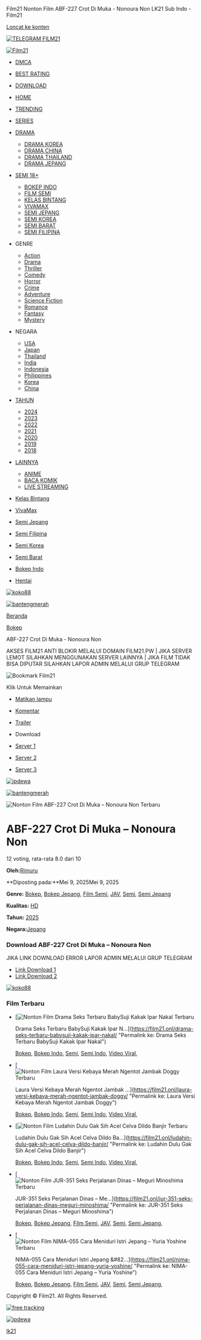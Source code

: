 Film21 Nonton Film ABF-227 Crot Di Muka - Nonoura Non LK21 Sub Indo - Film21


[Loncat ke konten](#main)

[![TELEGRAM FILM21](/wp-content/uploads/2025/01/join-telegram-film21.gif
)](https://telegram.me/officialfilm21 "TELEGRAM FILM21")

[![Film21](https://film21.onl/wp-content/uploads/2025/02/FILM21-1.png "Film21")](https://film21.onl/ "Film21")

* [DMCA](https://film21.onl/dmca/)
* [BEST RATING](/best-rating/)
* [DOWNLOAD](https://film21.pw/FILM21_1_1.0.apk)

* [HOME](https://nonton.my/film21)
* [TRENDING](https://nonton.my/box-office)
* [SERIES](https://nonton.my/series)
* [DRAMA](https://nonton.my/drama)
  + [DRAMA KOREA](https://nonton.my/drama-korea)
  + [DRAMA CHINA](https://nonton.my/drama-china)
  + [DRAMA THAILAND](https://nonton.my/drama-thailand)
  + [DRAMA JEPANG](https://nonton.my/drama-jepang)
* [SEMI 18+](https://nonton.my/film-semi)
  + [BOKEP INDO](https://nonton.my/bokep-indo)
  + [FILM SEMI](https://nonton.my/film-semi)
  + [KELAS BINTANG](https://nonton.my/kelas-bintang)
  + [VIVAMAX](https://nonton.my/vivamax)
  + [SEMI JEPANG](https://nonton.my/semi-jepang)
  + [SEMI KOREA](https://nonton.my/semi-korea)
  + [SEMI BARAT](https://nonton.my/semi-barat)
  + [SEMI FILIPINA](https://nonton.my/semi-filipina)
* GENRE
  + [Action](https://film21.onl/genre/action/)
  + [Drama](https://film21.onl/genre/drama/)
  + [Thriller](https://film21.onl/genre/thriller/)
  + [Comedy](https://film21.onl/genre/comedy/)
  + [Horror](https://film21.onl/genre/horror/)
  + [Crime](https://film21.onl/genre/crime/)
  + [Adventure](https://film21.onl/genre/adventure/)
  + [Science Fiction](https://film21.onl/genre/science-fiction/)
  + [Romance](https://film21.onl/genre/romance/)
  + [Fantasy](https://film21.onl/genre/fantasy/)
  + [Mystery](https://film21.onl/genre/mystery/)
* NEGARA
  + [USA](https://film21.onl/country/usa/)
  + [Japan](https://film21.onl/country/japan/)
  + [Thailand](https://film21.onl/country/thailand/)
  + [India](https://film21.onl/country/india/)
  + [Indonesia](https://film21.onl/country/indonesia/)
  + [Philippines](https://film21.onl/country/philippines/)
  + [Korea](https://film21.onl/country/korea/)
  + [China](https://film21.onl/country/china/)
* [TAHUN](#)
  + [2024](https://film21.onl/year/2024/)
  + [2023](https://film21.onl/year/2023/)
  + [2022](https://film21.onl/year/2022/)
  + [2021](https://film21.onl/year/2021/)
  + [2020](https://film21.onl/year/2020/)
  + [2019](https://film21.onl/year/2019/)
  + [2018](https://film21.onl/year/2018/)
* [LAINNYA](#)
  + [ANIME](https://nonton.my/anime)
  + [BACA KOMIK](https://nonton.my/komik)
  + [LIVE STREAMING](https://film21.onl/genre/live-streaming-bola/)

* [Kelas Bintang](https://film21.onl/genre/kelas-bintang/)
* [VivaMax](https://film21.onl/genre/vivamax/)
* [Semi Jepang](https://film21.onl/genre/semi-jepang/)
* [Semi Filipina](https://film21.onl/genre/semi-filipina/)
* [Semi Korea](https://film21.onl/genre/semi-korea/)
* [Semi Barat](https://film21.onl/genre/semi-barat/)
* [Bokep Indo](https://film21.onl/genre/bokep-indo/)
* [Hentai](https://film21.onl/genre/hentai/)

[![koko88](/wp-content/uploads/2025/02/Koko88-Banner-Campur-GIF-1080x140-1.gif)](https://koko88.link/film21 "jpkoko88dewa")

[![bantengmerah](/wp-content/uploads/2025/02/BM88-Banner-Iklan-JPG-1080x140-1.gif)](https://gacor.vin/bmfilm21 "bantengmerah")

[Beranda](https://film21.onl/)



[Bokep](https://film21.onl/genre/bokep/)



ABF-227 Crot Di Muka - Nonoura Non

AKSES FILM21 ANTI BLOKIR MELALUI DOMAIN FILM21.PW | JIKA SERVER LEMOT SILAHKAN MENGGUNAKAN SERVER LAINNYA | JIKA FILM TIDAK BISA DIPUTAR SILAHKAN LAPOR ADMIN MELALUI GRUP TELEGRAM

![Bookmark Film21](/wp-content/uploads/2024/09/bookmark-film21.gif)

Klik Untuk Memainkan

* [Matikan lampu](javascript:void(0) "Matikan lampu")
* [Komentar](https://film21.onl/abf-227-crot-di-muka-nonoura-non/#respond "Komentar")
* [Trailer](https://www.youtube.com/watch?v=NA "Trailer untuk ABF-227 Crot Di Muka – Nonoura Non")
* Download

* [Server 1](#p1)
* [Server 2](#p2)
* [Server 3](#p3)

[![jpdewa](/wp-content/uploads/2025/03/JPdewa-Banner-Iklan-GIF-1080x140-max-1mb-Untitled-Image-Sequence.gif)](https://gacor.vin/jpdewafilm21 "jpdewa")

[![bantengmerah](/wp-content/uploads/2025/02/BM88-Banner-Iklan-JPG-1080x140-1.gif)](https://gacor.vin/bmfilm21 "bantengmerah")

![Nonton Film ABF-227 Crot Di Muka – Nonoura Non Terbaru](https://film21.onl/wp-content/uploads/2025/05/ABF-227-60x90.webp "Nonton Film ABF-227 Crot Di Muka – Nonoura Non Terbaru")

ABF-227 Crot Di Muka – Nonoura Non
==================================

12 voting, rata-rata 8.0 dari 10

**Oleh:**[Rimuru](https://film21.onl/author/yuda/ "Permalink ke: Rimuru")

**Diposting pada:**Mei 9, 2025Mei 9, 2025

**Genre:** [Bokep](https://film21.onl/genre/bokep/), [Bokep Jepang](https://film21.onl/genre/bokep-jepang/), [Film Semi](https://film21.onl/genre/film-semi/), [JAV](https://film21.onl/genre/jav/), [Semi](https://film21.onl/genre/semi/), [Semi Jepang](https://film21.onl/genre/semi-jepang/)

**Kualitas:** [HD](https://film21.onl/quality/hd/)

**Tahun:** [2025](https://film21.onl/year/2025/)

**Negara:**[Jepang](https://film21.onl/country/jepang/)

### Download ABF-227 Crot Di Muka – Nonoura Non

JIKA LINK DOWNLOAD ERROR LAPOR ADMIN MELALUI GRUP TELEGRAM

* [Link Download 1](https://movearnpre.com/download/6zqxk4rdhubk "Link Download 1 ABF-227 Crot Di Muka – Nonoura Non")
* [Link Download 2](https://filemoon.to/d/4hn2folaaxbc "Link Download 2 ABF-227 Crot Di Muka – Nonoura Non")

[![koko88](/wp-content/uploads/2025/02/Koko88-Banner-Campur-GIF-1080x140-1.gif)](https://koko88.link/film21 "jpkoko88dewa")



### Film Terbaru

* [![Nonton Film Drama Seks Terbaru BabySuji Kakak Ipar Nakal Terbaru](https://film21.onl/wp-content/uploads/2025/05/Drama-Seks-Terbaru-BabySuji-Kakak-Ipar-Nakal-60x90.jpg "Nonton Film Drama Seks Terbaru BabySuji Kakak Ipar Nakal Terbaru")

  Drama Seks Terbaru BabySuji Kakak Ipar N…](https://film21.onl/drama-seks-terbaru-babysuji-kakak-ipar-nakal/ "Permalink ke: Drama Seks Terbaru BabySuji Kakak Ipar Nakal")

  [Bokep](https://film21.onl/genre/bokep/), [Bokep Indo](https://film21.onl/genre/bokep-indo/), [Semi](https://film21.onl/genre/semi/), [Semi Indo](https://film21.onl/genre/semi-indo/), [Video Viral](https://film21.onl/genre/video-viral/),
* [![Nonton Film Laura Versi Kebaya Merah Ngentot Jambak Doggy Terbaru](https://film21.onl/wp-content/uploads/2025/05/Laura-Versi-Kebaya-Merah-Ngentot-Jambak-Doggy-60x90.jpg "Nonton Film Laura Versi Kebaya Merah Ngentot Jambak Doggy Terbaru")

  Laura Versi Kebaya Merah Ngentot Jambak …](https://film21.onl/laura-versi-kebaya-merah-ngentot-jambak-doggy/ "Permalink ke: Laura Versi Kebaya Merah Ngentot Jambak Doggy")

  [Bokep](https://film21.onl/genre/bokep/), [Bokep Indo](https://film21.onl/genre/bokep-indo/), [Semi](https://film21.onl/genre/semi/), [Semi Indo](https://film21.onl/genre/semi-indo/), [Video Viral](https://film21.onl/genre/video-viral/),
* [![Nonton Film Ludahin Dulu Gak Sih Acel Celva Dildo Banjir Terbaru](https://film21.onl/wp-content/uploads/2025/05/Ludahin-Dulu-Gak-Sih-Acel-Celva-Dildo-Banjir-60x90.jpg "Nonton Film Ludahin Dulu Gak Sih Acel Celva Dildo Banjir Terbaru")

  Ludahin Dulu Gak Sih Acel Celva Dildo Ba…](https://film21.onl/ludahin-dulu-gak-sih-acel-celva-dildo-banjir/ "Permalink ke: Ludahin Dulu Gak Sih Acel Celva Dildo Banjir")

  [Bokep](https://film21.onl/genre/bokep/), [Bokep Indo](https://film21.onl/genre/bokep-indo/), [Semi](https://film21.onl/genre/semi/), [Semi Indo](https://film21.onl/genre/semi-indo/), [Video Viral](https://film21.onl/genre/video-viral/),
* [![Nonton Film JUR-351 Seks Perjalanan Dinas – Meguri Minoshima Terbaru](https://film21.onl/wp-content/uploads/2025/05/JUR-351-60x90.webp "Nonton Film JUR-351 Seks Perjalanan Dinas – Meguri Minoshima Terbaru")

  JUR-351 Seks Perjalanan Dinas – Me…](https://film21.onl/jur-351-seks-perjalanan-dinas-meguri-minoshima/ "Permalink ke: JUR-351 Seks Perjalanan Dinas – Meguri Minoshima")

  [Bokep](https://film21.onl/genre/bokep/), [Bokep Jepang](https://film21.onl/genre/bokep-jepang/), [Film Semi](https://film21.onl/genre/film-semi/), [JAV](https://film21.onl/genre/jav/), [Semi](https://film21.onl/genre/semi/), [Semi Jepang](https://film21.onl/genre/semi-jepang/),
* [![Nonton Film NIMA-055 Cara Meniduri Istri Jepang – Yuria Yoshine Terbaru](https://film21.onl/wp-content/uploads/2025/05/NIMA-055-60x90.webp "Nonton Film NIMA-055 Cara Meniduri Istri Jepang – Yuria Yoshine Terbaru")

  NIMA-055 Cara Meniduri Istri Jepang &#82…](https://film21.onl/nima-055-cara-meniduri-istri-jepang-yuria-yoshine/ "Permalink ke: NIMA-055 Cara Meniduri Istri Jepang – Yuria Yoshine")

  [Bokep](https://film21.onl/genre/bokep/), [Bokep Jepang](https://film21.onl/genre/bokep-jepang/), [Film Semi](https://film21.onl/genre/film-semi/), [JAV](https://film21.onl/genre/jav/), [Semi](https://film21.onl/genre/semi/), [Semi Jepang](https://film21.onl/genre/semi-jepang/),

Copyright © Film21. All Rights Reserved.



[![free tracking](//sstatic1.histats.com/0.gif?4831171&101)](/)












[![jpdewa](/wp-content/uploads/2025/02/JPdewa-Banner-Pop-Up-GIF.gif)](https://gacor.vin/jpdewafilm21 "jpdewa")

[lk21](https://layarkaca21.now/)